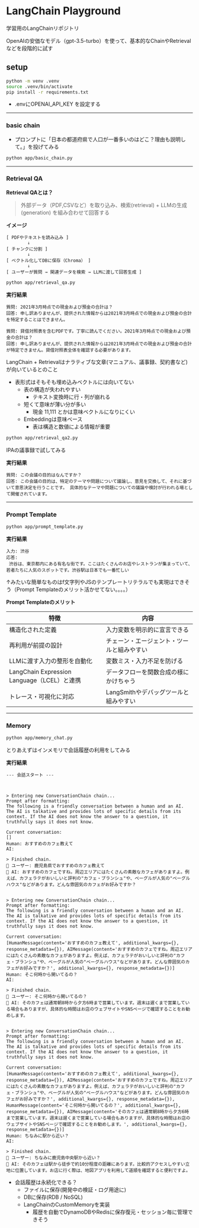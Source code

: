 # LangChain Playground

学習用のLangChainリポジトリ

OpenAIの安価なモデル（gpt-3.5-turbo）を使って、基本的なChainやRetrievalなどを段階的に試す

## setup

```bash
python -m venv .venv
source .venv/bin/activate
pip install -r requirements.txt
```

* .envにOPENAI_API_KEY を設定する

---

### basic chain

* プロンプトに「日本の都道府県で人口が一番多いのはどこ？理由も説明して。」を投げてみる

```bash
python app/basic_chain.py
```

---

### Retrieval QA

**Retrieval QAとは？**
> 外部データ（PDF,CSVなど）を取り込み、検索(retrieval) + LLMの生成(generation) を組み合わせて回答する

**イメージ**

```text
[ PDFやテキストを読み込み ]
        ↓
[ チャンクに分割 ]
        ↓
[ ベクトル化してDBに保存（Chroma） ]
        ↓
[ ユーザーが質問 → 関連データを検索 → LLMに渡して回答生成 ]
```

```bash
python app/retrieval_qa.py
```

**実行結果**

```text
質問: 2021年3月時点での現金および預金の合計は？
回答: 申し訳ありませんが、提供された情報からは2021年3月時点での現金および預金の合計を特定することはできません。
```

```text
質問: 貸借対照表を含むPDFです。丁寧に読んでください。2021年3月時点での現金および預金の合計は？
回答: 申し訳ありませんが、提供された情報からは2021年3月時点での現金および預金の合計が特定できません。貸借対照表全体を確認する必要があります。
```

LangChain + Retrievalはナラティブな文章(マニュアル、議事録、契約書など)が向いているとのこと

* 表形式はそもそも埋め込みベクトルには向いてない
    * 表の構造が失われやすい
        * テキスト変換時に行・列が崩れる
    * 短くて意味が薄い分が多い
        * 現金 11,111 とかは意味ベクトルになりにくい
    * Embeddingは意味ベース
        * 表は構造と数値による情報が重要

```bash
python app/retrieval_qa2.py
```

IPAの議事録で試してみる

**実行結果**

```text
質問: この会議の目的はなんですか？
回答: この会議の目的は、特定のテーマや問題について議論し、意見を交換して、それに基づいて意思決定を行うことです。 具体的なテーマや問題についての議論や検討が行われる場として開催されています。
```

---

### Prompt Template

```bash
python app/prompt_template.py
```

**実行結果**

```text
入力: 渋谷
応答:
 渋谷は、東京都内にある有名な街です。ここはたくさんのお店やレストランが集まっていて、若者たちに人気のスポットです。渋谷駅は日本でも一番忙しい
```

↑みたいな簡単なものはf文字列やJSのテンプレートリテラルでも実現はできそう（Prompt Templateのメリット活かせてない。。。。）

**Prompt Templateのメリット**

| 特徴                                     | 内容                      |
|----------------------------------------|-------------------------|
| 構造化された定義                               | 	入力変数を明示的に宣言できる         |
| 再利用が前提の設計                              | チェーン・エージェント・ツールと組みやすい   |
| LLMに渡す入力の整形を自動化                        | 変数ミス・入力不足を防げる           |
| LangChain Expression Language（LCEL）と連携 | データフローを関数合成の様にかけちゃう     |
| トレース・可視化に対応                            | LangSmithやデバッグツールと組みやすい |



---

### Memory

```bash
python app/memory_chat.py
```

とりあえずはインメモリで会話履歴の利用をしてみる

**実行結果**
```text
--- 会話スタート ---



> Entering new ConversationChain chain...
Prompt after formatting:
The following is a friendly conversation between a human and an AI. The AI is talkative and provides lots of specific details from its context. If the AI does not know the answer to a question, it truthfully says it does not know.

Current conversation:
[]
Human: おすすめのカフェ教えて
AI:

> Finished chain.
💬 ユーザー: 鹿児島県でおすすめのカフェ教えて
🤖 AI: おすすめのカフェですね。周辺エリアにはたくさんの素敵なカフェがありますよ。例えば、カフェラテがおいしいと評判の"カフェ・ブランシュ"や、ベーグルが人気の"ベーグルハウス"などがあります。どんな雰囲気のカフェがお好みですか？


> Entering new ConversationChain chain...
Prompt after formatting:
The following is a friendly conversation between a human and an AI. The AI is talkative and provides lots of specific details from its context. If the AI does not know the answer to a question, it truthfully says it does not know.

Current conversation:
[HumanMessage(content='おすすめのカフェ教えて', additional_kwargs={}, response_metadata={}), AIMessage(content='おすすめのカフェですね。周辺エリアにはたくさんの素敵なカフェがありますよ。例えば、カフェラテがおいしいと評判の"カフェ・ブランシュ"や、ベーグルが人気の"ベーグルハウス"などがあります。どんな雰囲気のカフェがお好みですか？', additional_kwargs={}, response_metadata={})]
Human: そこ何時から開いてるの？
AI:

> Finished chain.
💬 ユーザー: そこ何時から開いてるの？
🤖 AI: そのカフェは通常朝8時から夕方6時まで営業しています。週末は遅くまで営業している場合もありますが、具体的な時間はお店のウェブサイトやSNSページで確認することをお勧めします。


> Entering new ConversationChain chain...
Prompt after formatting:
The following is a friendly conversation between a human and an AI. The AI is talkative and provides lots of specific details from its context. If the AI does not know the answer to a question, it truthfully says it does not know.

Current conversation:
[HumanMessage(content='おすすめのカフェ教えて', additional_kwargs={}, response_metadata={}), AIMessage(content='おすすめのカフェですね。周辺エリアにはたくさんの素敵なカフェがありますよ。例えば、カフェラテがおいしいと評判の"カフェ・ブランシュ"や、ベーグルが人気の"ベーグルハウス"などがあります。どんな雰囲気のカフェがお好みですか？', additional_kwargs={}, response_metadata={}), HumanMessage(content='そこ何時から開いてるの？', additional_kwargs={}, response_metadata={}), AIMessage(content='そのカフェは通常朝8時から夕方6時まで営業しています。週末は遅くまで営業している場合もありますが、具体的な時間はお店のウェブサイトやSNSページで確認することをお勧めします。', additional_kwargs={}, response_metadata={})]
Human: ちなみに駅から近い？
AI:

> Finished chain.
💬 ユーザー: ちなみに鹿児島中央駅から近い？
🤖 AI: そのカフェは駅から徒歩で約10分程度の距離にあります。比較的アクセスしやすい立地に位置しています。お店に行く際は、地図アプリを利用して道順を確認すると便利ですよ。
```

* 会話履歴は永続化できる？
  * ファイルに保存(開発中の検証・ログ用途に)
  * DBに保存(RDB / NoSQL)
  * LangChainのCustomMemoryを実装
    * 履歴を自動でDynamoDBやRedisに保存復元・セッション毎に管理できそう